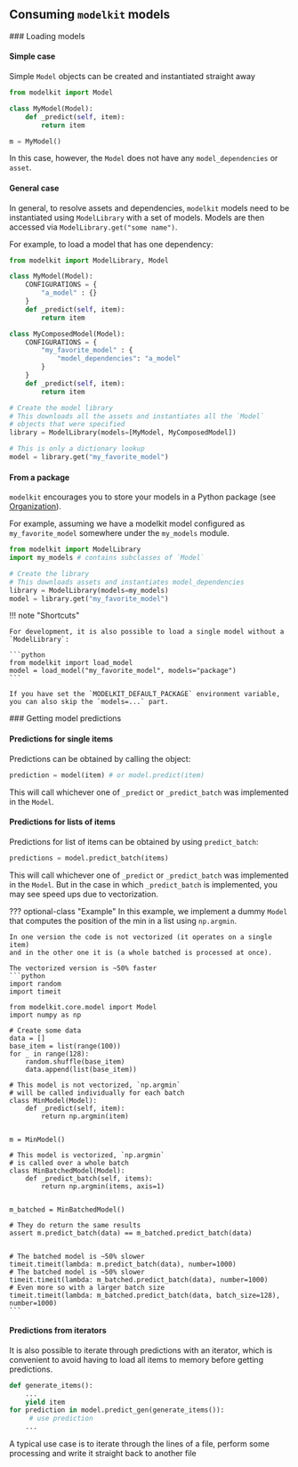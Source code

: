 
## Consuming `modelkit` models


### Loading models

#### Simple case

Simple `Model` objects can be created and instantiated straight away

```python
from modelkit import Model

class MyModel(Model):
    def _predict(self, item):
        return item

m = MyModel()
```

In this case, however, the `Model` does not have any `model_dependencies` or `asset`.

#### General case

In general, to resolve assets and dependencies, `modelkit` models need to be instantiated using `ModelLibrary` with a set of models.
Models are then accessed via `ModelLibrary.get("some name")`.
 
For example, to load a model that has one dependency:

```python
from modelkit import ModelLibrary, Model

class MyModel(Model):
    CONFIGURATIONS = {
        "a_model" : {}
    }
    def _predict(self, item):
        return item

class MyComposedModel(Model):
    CONFIGURATIONS = {
        "my_favorite_model" : {
            "model_dependencies": "a_model"
        }
    }
    def _predict(self, item):
        return item

# Create the model library
# This downloads all the assets and instantiates all the `Model`
# objects that were specified
library = ModelLibrary(models=[MyModel, MyComposedModel])

# This is only a dictionary lookup
model = library.get("my_favorite_model")
```

#### From a package

`modelkit` encourages you to store your models in a Python package (see [Organization](organizing.md)).

For example, assuming we have a modelkit model configured as `my_favorite_model` somewhere under the `my_models` module.

```python
from modelkit import ModelLibrary
import my_models # contains subclasses of `Model`

# Create the library
# This downloads assets and instantiates model_dependencies
library = ModelLibrary(models=my_models)
model = library.get("my_favorite_model")
```

!!! note "Shortcuts"

    For development, it is also possible to load a single model without a `ModelLibrary`:

    ```python
    from modelkit import load_model
    model = load_model("my_favorite_model", models="package")
    ```

    If you have set the `MODELKIT_DEFAULT_PACKAGE` environment variable, you can also skip the `models=...` part.

### Getting model predictions

#### Predictions for single items

Predictions can be obtained by calling the object:

```python
prediction = model(item) # or model.predict(item)
```

This will call whichever one of `_predict` or `_predict_batch` was implemented in the `Model`.

#### Predictions for lists of items

Predictions for list of items can be obtained by using `predict_batch`:

```python
predictions = model.predict_batch(items)
```

This will call whichever one of `_predict` or `_predict_batch` was implemented in the `Model`. 
But in the case in which `_predict_batch` is implemented, you may see speed ups due to vectorization.

??? optional-class "Example"
    In this example, we implement a dummy `Model` that computes the position
    of the min in a list using `np.argmin`. 

    In one version the code is not vectorized (it operates on a single item)
    and in the other one it is (a whole batched is processed at once).

    The vectorized version is ~50% faster
    ```python
    import random
    import timeit

    from modelkit.core.model import Model
    import numpy as np

    # Create some data
    data = []
    base_item = list(range(100))
    for _ in range(128):
        random.shuffle(base_item)
        data.append(list(base_item))

    # This model is not vectorized, `np.argmin`
    # will be called individually for each batch
    class MinModel(Model):
        def _predict(self, item):
            return np.argmin(item)


    m = MinModel()

    # This model is vectorized, `np.argmin`
    # is called over a whole batch
    class MinBatchedModel(Model):
        def _predict_batch(self, items):
            return np.argmin(items, axis=1)


    m_batched = MinBatchedModel()

    # They do return the same results
    assert m.predict_batch(data) == m_batched.predict_batch(data)


    # The batched model is ~50% slower
    timeit.timeit(lambda: m.predict_batch(data), number=1000)
    # The batched model is ~50% slower
    timeit.timeit(lambda: m_batched.predict_batch(data), number=1000)
    # Even more so with a larger batch size
    timeit.timeit(lambda: m_batched.predict_batch(data, batch_size=128), number=1000)
    ```

#### Predictions from iterators

It is also possible to iterate through predictions with an iterator, which is convenient to avoid having to load all items to memory before getting predictions.

```python
def generate_items():
    ...
    yield item
for prediction in model.predict_gen(generate_items()):
     # use prediction
    ...
```

A typical use case is to iterate through the lines of a file, perform some processing and write it straight back to another file


